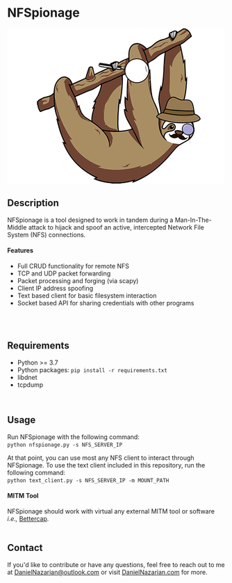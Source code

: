 # NFSpionage

![](./logo.png)


## Description
NFSpionage is a tool designed to work in tandem during a Man-In-The-Middle attack to hijack and spoof an active, intercepted Network File System (NFS) connections.

#### Features
- Full CRUD functionality for remote NFS 
- TCP and UDP packet forwarding
- Packet processing and forging (via scapy)
- Client IP address spoofing
- Text based client for basic filesystem interaction
- Socket based API for sharing credentials with other programs
<br>
<br>


## Requirements
- Python >= 3.7
- Python packages: `pip install -r requirements.txt`
- libdnet
- tcpdump
<br>


## Usage
Run NFSpionage with the following command:<br>
`python nfspionage.py -s NFS_SERVER_IP`<br>

At that point, you can use most any NFS client to interact through NFSpionage. To use the text client included in this repository, run the following command:<br>
`python text_client.py -s NFS_SERVER_IP -m MOUNT_PATH`

#### MITM Tool
NFSpionage should work with virtual any external MITM tool or software _i.e.,_ <a href="https://www.bettercap.org/">Bettercap</a>.
<br>
<br>

## Contact
If you'd like to contribute or have any questions, feel free to reach out to me at <a href="mailto:danielnazarian@outlook.com">DanielNazarian@outlook.com</a> or visit <a href="https://DanielNazarian.com">DanielNazarian.com</a> for more. 